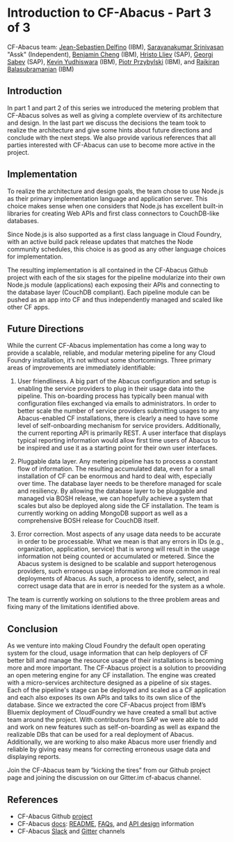 # Introduction to CF-Abacus - Part 3 of 3

CF-Abacus team: [Jean-Sebastien Delfino](https://github.com/jsdelfino) (IBM), [Saravanakumar Srinivasan](https://github.com/sasrin) "Assk" (Independent), [Benjamin Cheng](https://github.com/BetaFood) (IBM), [Hristo Lliev](https://github.com/hsiliev) (SAP), [Georgi Sabev](https://github.com/georgethebeatle) (SAP), [Kevin Yudhiswara](https://github.com/KRuelY) (IBM), [Piotr Przybylski](https://github.com/piotrprzybylski) (IBM), and [Rajkiran Balasubramanian](https://github.com/rajkiranrbala) (IBM)

## Introduction

In part 1 and part 2 of this series we introduced the metering problem that CF-Abacus solves as well as giving a complete overview of its architecture and design. In the last part we discuss the decisions the team took to realize the architecture and give some hints about future directions and conclude with the next steps. We also provide various references that all parties interested with CF-Abacus can use to become more active in the project.

## Implementation

To realize the architecture and design goals, the team chose to use Node.js as their primary implementation language and application server. This choice makes sense when one considers that Node.js has excellent built-in libraries for creating Web APIs and first class connectors to CouchDB-like databases.

Since Node.js is also supported as a first class language in Cloud Foundry, with an active build pack release updates that matches the Node community schedules, this choice is as good as any other language choices for implementation.

The resulting implementation is all contained in the CF-Abacus Github project with each of the six stages for the pipeline modularize into their own Node.js module (applications) each exposing their APIs and connecting to the database layer (CouchDB compliant). Each pipeline module can be pushed as an app into CF and thus independently managed and scaled like other CF apps.

## Future Directions

While the current CF-Abacus implementation has come a long way to provide a scalable, reliable, and modular metering pipeline for any Cloud Foundry installation, it’s not without some shortcomings. Three primary areas of improvements are immediately identifiable:

1. User friendliness. A big part of the Abacus configuration and setup is enabling the service providers to plug in their usage data into the pipeline. This on-boarding process has typically been manual with configuration files exchanged via emails to administrators. In order to better scale the number of service providers submitting usages to any Abacus-enabled CF installations, there is clearly a need to have some level of self-onboarding mechanism for service providers. Additionally, the current reporting API is primarily REST. A user interface that displays typical reporting information would allow first time users of Abacus to be inspired and use it as a starting point for their own user interfaces.

2. Pluggable data layer. Any metering pipeline has to process a constant flow of information. The resulting accumulated data, even for a small installation of CF can be enormous and hard to deal with, especially over time. The database layer needs to be therefore managed for scale and resiliency. By allowing the database layer to be pluggable and managed via BOSH release, we can hopefully achieve a system that scales but also be deployed along side the CF installation. The team is currently working on adding MongoDB support as well as a comprehensive BOSH release for CouchDB itself.

3. Error correction. Most aspects of any usage data needs to be accurate in order to be processable. What we mean is that any errors in IDs (e.g., organization, application, service) that is wrong will result in the usage information not being counted or accumulated or metered. Since the Abacus system is designed to be scalable and support heterogenous providers, such erroneous usage information are more common in real deployments of Abacus. As such, a process to identify, select, and correct usage data that are in error is needed for the system as a whole.

The team is currently working on solutions to the three problem areas and fixing many of the limitations identified above.

## Conclusion


As we venture into making Cloud Foundry the default open operating system for the cloud, usage information that can help deployers of CF better bill and manage the resource usage of their installations is becoming more and more important. The CF-Abacus project is a solution to prooviding an open metering engine for any CF installation. The engine was created with a micro-services architecture designed as a pipeline of six stages. Each of the pipeline's stage can be deployed and scaled as a CF application and each also exposes its own APIs and talks to its own slice of the database. Since we extracted the core CF-Abacus project from IBM’s Bluemix deployment of CloudFoundry we have created a small but active team around the project. With contributors from SAP we were able to add and work on new features such as self-on-boarding as well as expand the realizable DBs that can be used for a real deployment of Abacus. Additionally, we are working to also make Abacus more user friendly and reliable by giving easy means for correcting erroneous usage data and displaying reports.

Join the CF-Abacus team by “kicking the tires” from our Github project page and joining the discussion on our Gitter.im cf-abacus channel.

## References

* CF-Abacus Github [project](https://github.com/cloudfoundry-incubator/cf-abacus)
* CF-Abacus [docs](https://github.com/cloudfoundry-incubator/cf-abacus/tree/master/doc): [README](https://github.com/cloudfoundry-incubator/cf-abacus/blob/master/README.md), [FAQs](https://github.com/cloudfoundry-incubator/cf-abacus/blob/master/doc/faq.md), and [API design](https://github.com/cloudfoundry-incubator/cf-abacus/blob/master/doc/api.md) information
* CF-Abacus [Slack](https://abacusdev-slack.mybluemix.net/) and [Gitter](https://gitter.im/cloudfoundry-incubator/cf-abacus?utm_source=badge) channels